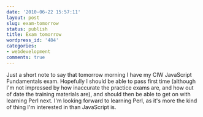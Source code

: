 ```yaml
---
date: '2010-06-22 15:57:11'
layout: post
slug: exam-tomorrow
status: publish
title: Exam tomorrow
wordpress_id: '484'
categories:
- webdevelopment
comments: true
---
```


Just a short note to say that tomorrow morning I have my CIW JavaScript Fundamentals exam. Hopefully I should be able to pass first time (although I'm not impressed by how inaccurate the practice exams are, and how out of date the training materials are), and should then be able to get on with learning Perl next. I'm looking forward to learning Perl, as it's more the kind of thing I'm interested in than JavaScript is.

